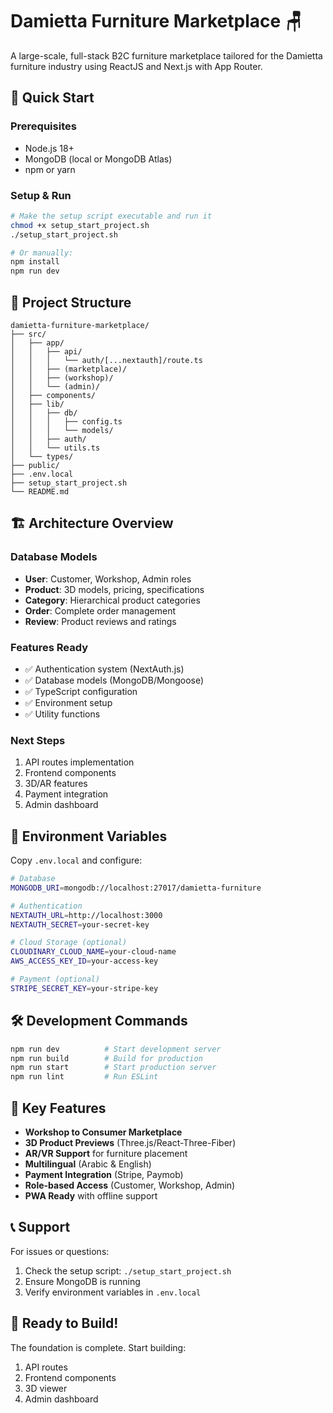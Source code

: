 # Damietta Furniture Marketplace 🪑

A large-scale, full-stack B2C furniture marketplace tailored for the Damietta furniture industry using ReactJS and Next.js with App Router.

## 🚀 Quick Start

### Prerequisites
- Node.js 18+ 
- MongoDB (local or MongoDB Atlas)
- npm or yarn

### Setup & Run

```bash
# Make the setup script executable and run it
chmod +x setup_start_project.sh
./setup_start_project.sh

# Or manually:
npm install
npm run dev
```

## 📁 Project Structure

```
damietta-furniture-marketplace/
├── src/
│   ├── app/
│   │   ├── api/
│   │   │   └── auth/[...nextauth]/route.ts
│   │   ├── (marketplace)/
│   │   ├── (workshop)/
│   │   └── (admin)/
│   ├── components/
│   ├── lib/
│   │   ├── db/
│   │   │   ├── config.ts
│   │   │   └── models/
│   │   ├── auth/
│   │   └── utils.ts
│   └── types/
├── public/
├── .env.local
├── setup_start_project.sh
└── README.md
```

## 🏗️ Architecture Overview

### Database Models
- **User**: Customer, Workshop, Admin roles
- **Product**: 3D models, pricing, specifications
- **Category**: Hierarchical product categories
- **Order**: Complete order management
- **Review**: Product reviews and ratings

### Features Ready
- ✅ Authentication system (NextAuth.js)
- ✅ Database models (MongoDB/Mongoose)
- ✅ TypeScript configuration
- ✅ Environment setup
- ✅ Utility functions

### Next Steps
1. API routes implementation
2. Frontend components
3. 3D/AR features
4. Payment integration
5. Admin dashboard

## 🔧 Environment Variables

Copy `.env.local` and configure:

```bash
# Database
MONGODB_URI=mongodb://localhost:27017/damietta-furniture

# Authentication
NEXTAUTH_URL=http://localhost:3000
NEXTAUTH_SECRET=your-secret-key

# Cloud Storage (optional)
CLOUDINARY_CLOUD_NAME=your-cloud-name
AWS_ACCESS_KEY_ID=your-access-key

# Payment (optional)
STRIPE_SECRET_KEY=your-stripe-key
```

## 🛠️ Development Commands

```bash
npm run dev          # Start development server
npm run build        # Build for production
npm run start        # Start production server
npm run lint         # Run ESLint
```

## 🎯 Key Features

- **Workshop to Consumer Marketplace**
- **3D Product Previews** (Three.js/React-Three-Fiber)
- **AR/VR Support** for furniture placement
- **Multilingual** (Arabic & English)
- **Payment Integration** (Stripe, Paymob)
- **Role-based Access** (Customer, Workshop, Admin)
- **PWA Ready** with offline support

## 📞 Support

For issues or questions:
1. Check the setup script: `./setup_start_project.sh`
2. Ensure MongoDB is running
3. Verify environment variables in `.env.local`

## 🚀 Ready to Build!

The foundation is complete. Start building:
1. API routes
2. Frontend components
3. 3D viewer
4. Admin dashboard
